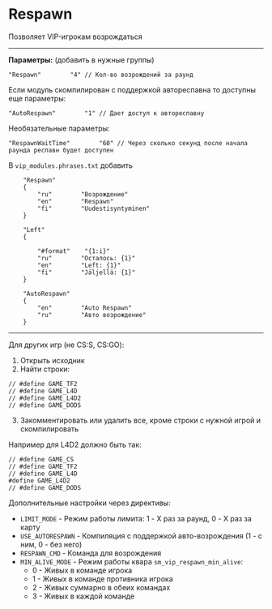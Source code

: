 # Respawn

Позволяет VIP-игрокам возрождаться

***

**Параметры:** (добавить в нужные группы)

```
"Respawn"        "4" // Кол-во возрождений за раунд
```

Если модуль скомпилирован с поддержкой автореспавна то доступны еще параметры:

```
"AutoRespawn"        "1" // Дает доступ к автореспавну
```

Необязательные параметры:

```
"RespawnWaitTime"        "60" // Через сколько секунд после начала раунда респавн будет доступен
```


В `vip_modules.phrases.txt` добавить

```
    "Respawn"
    {
        "ru"        "Возрождение"
        "en"        "Respawn"
        "fi"        "Uudestisyntyminen"
    }

    "Left"
    {

        "#format"    "{1:i}"
        "ru"        "Осталось: {1}"
        "en"        "Left: {1}"
        "fi"        "Jäljellä: {1}"
    }

    "AutoRespawn"
    {
        "en"        "Auto Respawn"
        "ru"        "Авто возрождение"
    }
```

***

Для других игр (не CS:S, CS:GO):

1. Открыть исходник
2. Найти строки:
```#define GAME_CS
// #define GAME_TF2
// #define GAME_L4D
// #define GAME_L4D2
// #define GAME_DODS
```
3. Закомментировать или удалить все, кроме строки с нужной игрой и скомпилировать

Например для L4D2 должно быть так:

```
// #define GAME_CS
// #define GAME_TF2
// #define GAME_L4D
#define GAME_L4D2
// #define GAME_DODS
```



Дополнительные настройки через директивы:

* `LIMIT_MODE` - Режим работы лимита: 1 - X раз за раунд, 0 - X раз за карту
* `USE_AUTORESPAWN` - Компиляция с поддержкой авто-возрождения (1 - с ним, 0 - без него)
* `RESPAWN_CMD` -  Команда для возрождения
* `MIN_ALIVE_MODE` - Режим работы квара `sm_vip_respawn_min_alive`:
	* 0 - Живых в команде игрока
	* 1 - Живых в команде противника игрока
	* 2 - Живых суммарно в обеих командах
	* 3 - Живых в каждой команде
